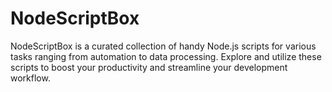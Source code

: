 # NodeScriptBox
NodeScriptBox is a curated collection of handy Node.js scripts for various tasks ranging from automation to data processing. Explore and utilize these scripts to boost your productivity and streamline your development workflow.
